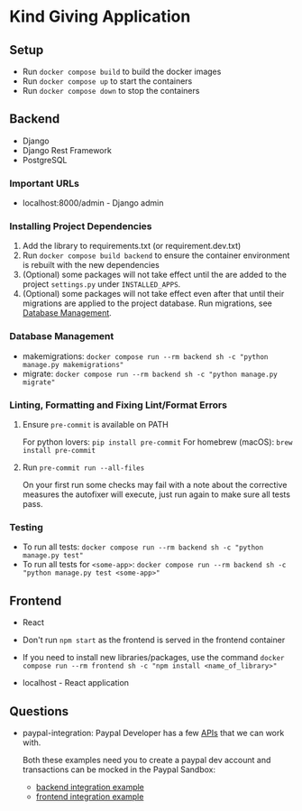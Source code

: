 # Kind Giving Application

## Setup

- Run `docker compose build` to build the docker images
- Run `docker compose up` to start the containers
- Run `docker compose down` to stop the containers

## Backend

- Django
- Django Rest Framework
- PostgreSQL

### Important URLs

- localhost:8000/admin - Django admin

### Installing Project Dependencies

1. Add the library to requirements.txt (or requirement.dev.txt)
2. Run `docker compose build backend` to ensure the container
   environment is rebuilt with the new dependencies
3. (Optional) some packages will not take effect until the are added
   to the project `settings.py` under `INSTALLED_APPS`. 
4. (Optional) some packages will not take effect even after that until
   their migrations are applied to the project database.
   Run migrations, see [Database Management](#database-management).

### Database Management

- makemigrations: `docker compose run --rm backend sh -c "python
  manage.py makemigrations"`
- migrate: `docker compose run --rm backend sh -c "python manage.py migrate"`

### Linting, Formatting and Fixing Lint/Format Errors

1. Ensure `pre-commit` is available on PATH

   For python lovers: `pip install pre-commit`
   For homebrew (macOS): `brew install pre-commit`

1. Run `pre-commit run --all-files`

   On your first run some checks may fail with a note about the
   corrective measures the autofixer will execute, just run again to
   make sure all tests pass.

### Testing

- To run all tests: `docker compose run --rm backend sh -c "python
  manage.py test"`
- To run all tests for `<some-app>`: `docker compose run --rm backend
  sh -c "python manage.py test <some-app>"`

## Frontend

- React

- Don't run `npm start` as the frontend is served in the frontend container
- If you need to install new libraries/packages, use the command `docker compose run --rm frontend sh -c "npm install <name_of_library>"`

- localhost - React application

## Questions

- paypal-integration:
    Paypal Developer has a few [APIs](https://developer.paypal.com/api/rest/current-resources/) that we can work with.

    Both these examples need you to create a paypal dev account and transactions
    can be mocked in the Paypal Sandbox:
    - [backend integration example](https://www.youtube.com/watch?v=IXxEdhA7fig)
    - [frontend integration example](https://www.youtube.com/watch?v=f7NWToOjtKI)
